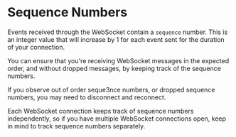 # Sequence Numbers

Events received through the WebSocket contain a `sequence` number. This is an integer value that will increase by 1 for each event sent for the duration of your connection.

You can ensure that you're receiving WebSocket messages in the expected order, and without dropped messages, by keeping track of the sequence numbers.

If you observe out of order seque3nce numbers, or dropped sequence numbers, you may need to disconnect and reconnect.

Each WebSocket connection keeps track of sequence numbers independently, so if you have multiple WebSocket connections open, keep in mind to track sequence numbers separately.